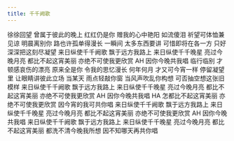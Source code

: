 ```yaml
---
title: 千千阙歌
---
```



徐徐回望
曾属于彼此的晚上
红红仍是你
赠我的心中艳阳
如流傻泪
祈望可体恤兼见谅
明晨离别你
路也许孤单得漫长
一瞬间 太多东西要讲
可惜即将在各一方
只好深深把这刻尽凝望
来日纵使千千阙歌
飘于远方我路上
来日纵使千千晚星
亮过今晚月亮
都比不起这宵美丽
亦绝不可使我更欣赏
AH 因你今晚共我唱
临行临别
才顿感哀伤的漂亮
原来全是你
令我的思忆漫长
何年何月
才又可今宵一样
停留凝望里
让眼睛讲彼此立场
当某天
雨点轻敲你窗
当风声吹乱你构想
可否抽空想这张旧模样
来日纵使千千阙歌
飘于远方我路上
来日纵使千千晚星
亮过今晚月亮
都比不起这宵美丽
亦绝不可使我更欣赏
AH 因你今晚共我唱
HA 怎都比不起这宵美丽
亦绝不可使我更欣赏
因今宵的我可共你唱
来日纵使千千阙歌
飘于远方我路上
来日纵使千千晚星
亮过今晚月亮
都比不起这宵美丽
亦绝不可使我更欣赏
AH 因你今晚共我唱
来日纵使千千阙歌
飘于远方我路上
来日纵使千千晚星
亮过今晚月亮
都比不起这宵美丽
都洗不清今晚我所想
因不知哪天再共你唱

